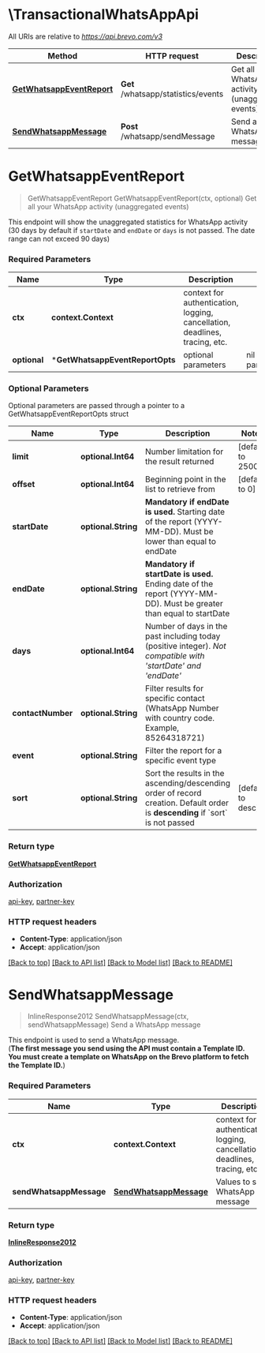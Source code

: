 # \TransactionalWhatsAppApi

All URIs are relative to *https://api.brevo.com/v3*

Method | HTTP request | Description
------------- | ------------- | -------------
[**GetWhatsappEventReport**](TransactionalWhatsAppApi.md#GetWhatsappEventReport) | **Get** /whatsapp/statistics/events | Get all your WhatsApp activity (unaggregated events)
[**SendWhatsappMessage**](TransactionalWhatsAppApi.md#SendWhatsappMessage) | **Post** /whatsapp/sendMessage | Send a WhatsApp message


# **GetWhatsappEventReport**
> GetWhatsappEventReport GetWhatsappEventReport(ctx, optional)
Get all your WhatsApp activity (unaggregated events)

This endpoint will show the unaggregated statistics for WhatsApp activity (30 days by default if `startDate` and `endDate` or `days` is not passed. The date range can not exceed 90 days)

### Required Parameters

Name | Type | Description  | Notes
------------- | ------------- | ------------- | -------------
 **ctx** | **context.Context** | context for authentication, logging, cancellation, deadlines, tracing, etc.
 **optional** | ***GetWhatsappEventReportOpts** | optional parameters | nil if no parameters

### Optional Parameters
Optional parameters are passed through a pointer to a GetWhatsappEventReportOpts struct

Name | Type | Description  | Notes
------------- | ------------- | ------------- | -------------
 **limit** | **optional.Int64**| Number limitation for the result returned | [default to 2500]
 **offset** | **optional.Int64**| Beginning point in the list to retrieve from | [default to 0]
 **startDate** | **optional.String**| **Mandatory if endDate is used.** Starting date of the report (YYYY-MM-DD). Must be lower than equal to endDate  | 
 **endDate** | **optional.String**| **Mandatory if startDate is used.** Ending date of the report (YYYY-MM-DD). Must be greater than equal to startDate  | 
 **days** | **optional.Int64**| Number of days in the past including today (positive integer). _Not compatible with &#39;startDate&#39; and &#39;endDate&#39;_  | 
 **contactNumber** | **optional.String**| Filter results for specific contact (WhatsApp Number with country code. Example, 85264318721) | 
 **event** | **optional.String**| Filter the report for a specific event type | 
 **sort** | **optional.String**| Sort the results in the ascending/descending order of record creation. Default order is **descending** if &#x60;sort&#x60; is not passed | [default to desc]

### Return type

[**GetWhatsappEventReport**](getWhatsappEventReport.md)

### Authorization

[api-key](../README.md#api-key), [partner-key](../README.md#partner-key)

### HTTP request headers

 - **Content-Type**: application/json
 - **Accept**: application/json

[[Back to top]](#) [[Back to API list]](../README.md#documentation-for-api-endpoints) [[Back to Model list]](../README.md#documentation-for-models) [[Back to README]](../README.md)

# **SendWhatsappMessage**
> InlineResponse2012 SendWhatsappMessage(ctx, sendWhatsappMessage)
Send a WhatsApp message

This endpoint is used to send a WhatsApp message. <br/>(**The first message you send using the API must contain a Template ID. You must create a template on WhatsApp on the Brevo platform to fetch the Template ID.**)

### Required Parameters

Name | Type | Description  | Notes
------------- | ------------- | ------------- | -------------
 **ctx** | **context.Context** | context for authentication, logging, cancellation, deadlines, tracing, etc.
  **sendWhatsappMessage** | [**SendWhatsappMessage**](SendWhatsappMessage.md)| Values to send WhatsApp message | 

### Return type

[**InlineResponse2012**](inlineResponse2012.md)

### Authorization

[api-key](../README.md#api-key), [partner-key](../README.md#partner-key)

### HTTP request headers

 - **Content-Type**: application/json
 - **Accept**: application/json

[[Back to top]](#) [[Back to API list]](../README.md#documentation-for-api-endpoints) [[Back to Model list]](../README.md#documentation-for-models) [[Back to README]](../README.md)

